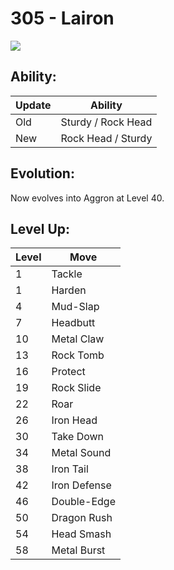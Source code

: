 # 305 - Lairon
![][305]

## Ability:

Update | Ability
---    | ---
Old    | Sturdy / Rock Head
New    | Rock Head / Sturdy

## Evolution:
Now evolves into Aggron at Level 40.

## Level Up:

Level | Move
---   | ---
  1   | Tackle
  1   | Harden
  4   | Mud-Slap
  7   | Headbutt
 10   | Metal Claw
 13   | Rock Tomb
 16   | Protect
 19   | Rock Slide
 22   | Roar
 26   | Iron Head
 30   | Take Down
 34   | Metal Sound
 38   | Iron Tail
 42   | Iron Defense
 46   | Double-Edge
 50   | Dragon Rush
 54   | Head Smash
 58   | Metal Burst



[305]: /img/pokemon/305.png
